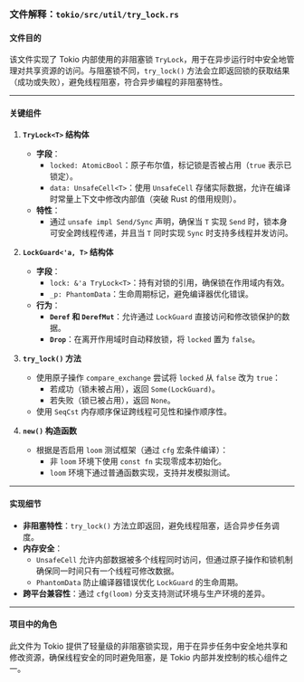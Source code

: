 ### 文件解释：`tokio/src/util/try_lock.rs`

#### **文件目的**
该文件实现了 Tokio 内部使用的非阻塞锁 `TryLock`，用于在异步运行时中安全地管理对共享资源的访问。与阻塞锁不同，`try_lock()` 方法会立即返回锁的获取结果（成功或失败），避免线程阻塞，符合异步编程的非阻塞特性。

---

#### **关键组件**

1. **`TryLock<T>` 结构体**
   - **字段**：
     - `locked: AtomicBool`：原子布尔值，标记锁是否被占用（`true` 表示已锁定）。
     - `data: UnsafeCell<T>`：使用 `UnsafeCell` 存储实际数据，允许在编译时常量上下文中修改内部值（突破 Rust 的借用规则）。
   - **特性**：
     - 通过 `unsafe impl Send/Sync` 声明，确保当 `T` 实现 `Send` 时，锁本身可安全跨线程传递，并且当 `T` 同时实现 `Sync` 时支持多线程并发访问。

2. **`LockGuard<'a, T>` 结构体**
   - **字段**：
     - `lock: &'a TryLock<T>`：持有对锁的引用，确保锁在作用域内有效。
     - `_p: PhantomData`：生命周期标记，避免编译器优化错误。
   - **行为**：
     - **`Deref` 和 `DerefMut`**：允许通过 `LockGuard` 直接访问和修改锁保护的数据。
     - **`Drop`**：在离开作用域时自动释放锁，将 `locked` 置为 `false`。

3. **`try_lock()` 方法**
   - 使用原子操作 `compare_exchange` 尝试将 `locked` 从 `false` 改为 `true`：
     - 若成功（锁未被占用），返回 `Some(LockGuard)`。
     - 若失败（锁已被占用），返回 `None`。
   - 使用 `SeqCst` 内存顺序保证跨线程可见性和操作顺序性。

4. **`new()` 构造函数**
   - 根据是否启用 `loom` 测试框架（通过 `cfg` 宏条件编译）：
     - 非 `loom` 环境下使用 `const fn` 实现零成本初始化。
     - `loom` 环境下通过普通函数实现，支持并发模拟测试。

---

#### **实现细节**
- **非阻塞特性**：`try_lock()` 方法立即返回，避免线程阻塞，适合异步任务调度。
- **内存安全**：
  - `UnsafeCell` 允许内部数据被多个线程同时访问，但通过原子操作和锁机制确保同一时间只有一个线程可修改数据。
  - `PhantomData` 防止编译器错误优化 `LockGuard` 的生命周期。
- **跨平台兼容性**：通过 `cfg(loom)` 分支支持测试环境与生产环境的差异。

---

#### **项目中的角色**
此文件为 Tokio 提供了轻量级的非阻塞锁实现，用于在异步任务中安全地共享和修改资源，确保线程安全的同时避免阻塞，是 Tokio 内部并发控制的核心组件之一。
